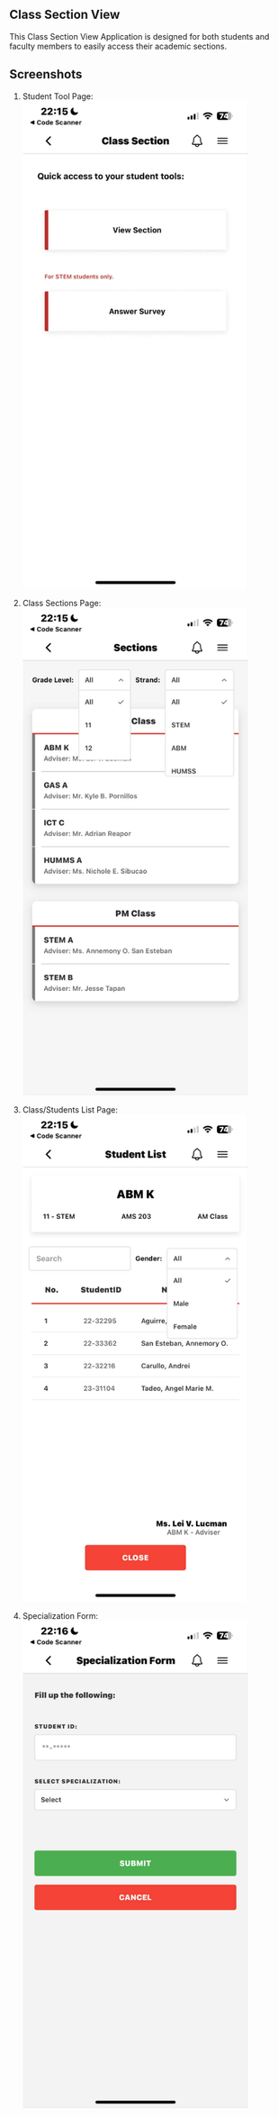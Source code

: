 ## Class Section View

This Class Section View Application is designed for both students and faculty members to easily access their academic sections.

## Screenshots

1. Student Tool Page:  
    <img src="./screenshots/studentTool.jpg" alt="Student Tool" width="400"/>

2. Class Sections Page:  
    <img src="./screenshots/sections.jpg" alt="Class Sections" width="400"/>

3. Class/Students List Page:  
    <img src="./screenshots/classList.jpg" alt="Class/Students List" width="400"/>

4. Specialization Form:  
    <img src="./screenshots/specializationForm.jpg" alt="Specialization Form" width="400"/>